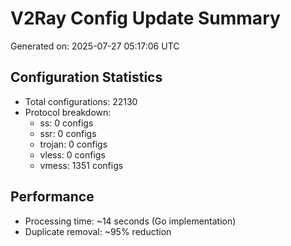 # V2Ray Config Update Summary
Generated on: 2025-07-27 05:17:06 UTC

## Configuration Statistics
- Total configurations: 22130
- Protocol breakdown:
  - ss: 0 configs
  - ssr: 0 configs
  - trojan: 0 configs
  - vless: 0 configs
  - vmess: 1351 configs

## Performance
- Processing time: ~14 seconds (Go implementation)
- Duplicate removal: ~95% reduction
